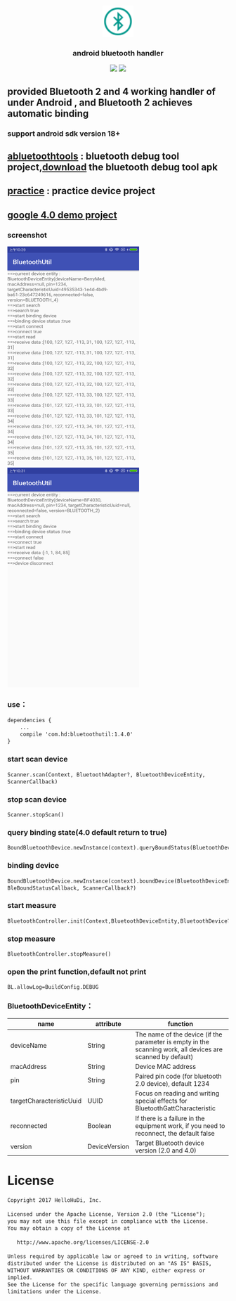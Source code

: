 <p align="center">
	<img width="72" height="72" src="art/icon.png"/>
</p>
<h3 align="center">android bluetooth handler </h3>
<p align="center">
<a href="https://raw.githubusercontent.com/HelloHuDi/android-bluetooth-handler/master/abluetoothtools/release/abluetoothtools-release.apk" target="_blank"><img src="https://img.shields.io/badge/release-v1.4.0-blue.svg"></img></a>
<a href="https://raw.githubusercontent.com/HelloHuDi/android-bluetooth-handler/master/abluetoothtools/release/abluetoothtools-release.apk" target="_blank"><img src="https://img.shields.io/badge/demo-v1.4.0-blue.svg"></img></a>
</p>

## **provided Bluetooth 2 and 4 working handler of under Android , and Bluetooth 2 achieves automatic binding**

### **support android sdk version 18+**

## [**abluetoothtools**](https://github.com/HelloHuDi/android-bluetooth-handler/tree/master/abluetoothtools) : bluetooth debug tool project,[download](https://raw.githubusercontent.com/HelloHuDi/android-bluetooth-handler/master/abluetoothtools/release/abluetoothtools-release.apk) the bluetooth debug tool apk

## [**practice**](https://github.com/HelloHuDi/android-bluetooth-handler/tree/master/practice) : practice device project

## [google 4.0 demo project](https://github.com/googlesamples/android-BluetoothLeGatt)

### screenshot

<img src="art/bluetooth4.png" width="300px" height="500px"/> <img src="art/bluetooth2.png" width="300px" height="500px"/>

### **use**：

```
dependencies {
    ...
    compile 'com.hd:bluetoothutil:1.4.0'
}
```

### **start scan device**

```
Scanner.scan(Context, BluetoothAdapter?, BluetoothDeviceEntity, ScannerCallback)
```

### **stop scan device**

```
Scanner.stopScan()
```

### **query binding state(4.0 default return to true)**

```
BoundBluetoothDevice.newInstance(context).queryBoundStatus(BluetoothDeviceEntity)
```

### **binding device**

```
BoundBluetoothDevice.newInstance(context).boundDevice(BluetoothDeviceEntity, BleBoundStatusCallback, ScannerCallback?)
```

### **start measure**

```
BluetoothController.init(Context,BluetoothDeviceEntity,BluetoothDevice?,MeasureProgressCallback).startMeasure()
```

### **stop measure**

```
BluetoothController.stopMeasure()
```

### **open the print function,default not print**

```
BL.allowLog=BuildConfig.DEBUG
```

### **BluetoothDeviceEntity：**

name                      | attribute   | function
-------------------------|-------|----
deviceName               | String  | The name of the device (if the parameter is empty in the scanning work, all devices are scanned by default)
macAddress               | String   | Device MAC address
pin                      | String   | Paired pin code (for bluetooth 2.0 device), default 1234
targetCharacteristicUuid | UUID   | Focus on reading and writing special effects for BluetoothGattCharacteristic
reconnected              | Boolean   | If there is a failure in the equipment work, if you need to reconnect, the default false
version                  | DeviceVersion   |Target Bluetooth device version (2.0 and 4.0) 


License
=======

    Copyright 2017 HelloHuDi, Inc.
    
    Licensed under the Apache License, Version 2.0 (the "License");
    you may not use this file except in compliance with the License.
    You may obtain a copy of the License at
    
       http://www.apache.org/licenses/LICENSE-2.0
    
    Unless required by applicable law or agreed to in writing, software
    distributed under the License is distributed on an "AS IS" BASIS,
    WITHOUT WARRANTIES OR CONDITIONS OF ANY KIND, either express or implied.
    See the License for the specific language governing permissions and
    limitations under the License.
